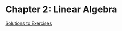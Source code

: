# Chapter 2: Linear Algebra
[Solutions to Exercises](mathematics-for-machine-learning/solutions/ch2-solutions.pdf)

